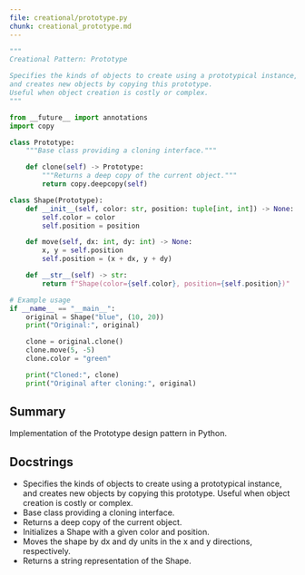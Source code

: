 ```yaml
---
file: creational/prototype.py
chunk: creational_prototype.md
---
```


```python
"""
Creational Pattern: Prototype

Specifies the kinds of objects to create using a prototypical instance,
and creates new objects by copying this prototype.
Useful when object creation is costly or complex.
"""

from __future__ import annotations
import copy

class Prototype:
    """Base class providing a cloning interface."""

    def clone(self) -> Prototype:
        """Returns a deep copy of the current object."""
        return copy.deepcopy(self)

class Shape(Prototype):
    def __init__(self, color: str, position: tuple[int, int]) -> None:
        self.color = color
        self.position = position

    def move(self, dx: int, dy: int) -> None:
        x, y = self.position
        self.position = (x + dx, y + dy)

    def __str__(self) -> str:
        return f"Shape(color={self.color}, position={self.position})"

# Example usage
if __name__ == "__main__":
    original = Shape("blue", (10, 20))
    print("Original:", original)

    clone = original.clone()
    clone.move(5, -5)
    clone.color = "green"

    print("Cloned:", clone)
    print("Original after cloning:", original)

```

## Summary
Implementation of the Prototype design pattern in Python.

## Docstrings
- Specifies the kinds of objects to create using a prototypical instance, and creates new objects by copying this prototype. Useful when object creation is costly or complex.
- Base class providing a cloning interface.
- Returns a deep copy of the current object.
- Initializes a Shape with a given color and position.
- Moves the shape by dx and dy units in the x and y directions, respectively.
- Returns a string representation of the Shape.

